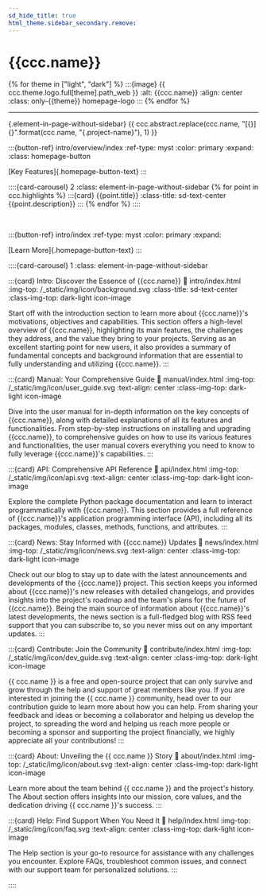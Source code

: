 ```yaml
---
sd_hide_title: true
html_theme.sidebar_secondary.remove:
---
```


# {{ccc.name}}

{% for theme in ["light", "dark"] %}
:::{image} {{ ccc.theme.logo.full[theme].path_web }}
:alt: {{ccc.name}}
:align: center
:class: only-{{theme}} homepage-logo
:::
{% endfor %}

---

{.element-in-page-without-sidebar}
{{ ccc.abstract.replace(ccc.name, "[{}]{}".format(ccc.name, "{.project-name}"), 1) }}


<div class="element-in-page-without-sidebar">

:::{button-ref} intro/overview/index
:ref-type: myst
:color: primary
:expand:
:class: homepage-button

[Key Features]{.homepage-button-text}
:::

</div>


::::{card-carousel} 2
:class: element-in-page-without-sidebar
{% for point in ccc.highlights %}
:::{card} {{point.title}}
:class-title: sd-text-center
{{point.description}}
:::
{% endfor %}
::::

<br>

<div class="element-in-page-without-sidebar">

:::{button-ref} intro/index
:ref-type: myst
:color: primary
:expand:

[Learn More]{.homepage-button-text}
:::

</div>


::::{card-carousel} 1
:class: element-in-page-without-sidebar


:::{card} Intro: Discover the Essence of {{ccc.name}}
:link: intro/index.html
:img-top: /_static/img/icon/background.svg
:class-title: sd-text-center
:class-img-top: dark-light icon-image

Start off with the introduction section to learn more about
{{ccc.name}}'s motivations, objectives and capabilities.
This section offers a high-level overview of {{ccc.name}}, highlighting its main features,
the challenges they address, and the value they bring to your projects.
Serving as an excellent starting point for new users,
it also provides a summary of fundamental concepts and background information
that are essential to fully understanding and utilizing {{ccc.name}}.
:::


:::{card} Manual: Your Comprehensive Guide
:link: manual/index.html
:img-top: /_static/img/icon/user_guide.svg
:text-align: center
:class-img-top: dark-light icon-image

Dive into the user manual for in-depth information on the key concepts of {{ccc.name}},
along with detailed explanations of all its features and functionalities.
From step-by-step instructions on installing and upgrading {{ccc.name}},
to comprehensive guides on how to use its various features and functionalities,
the user manual covers everything you need to know
to fully leverage {{ccc.name}}'s capabilities.
:::


:::{card} API: Comprehensive API Reference
:link: api/index.html
:img-top: /_static/img/icon/api.svg
:text-align: center
:class-img-top: dark-light icon-image

Explore the complete Python package documentation and learn to interact programmatically with {{ccc.name}}.
This section provides a full reference of {{ccc.name}}'s application programming interface (API),
including all its packages, modules, classes, methods, functions, and attributes.
:::


:::{card} News: Stay Informed with {{ccc.name}} Updates
:link: news/index.html
:img-top: /_static/img/icon/news.svg
:text-align: center
:class-img-top: dark-light icon-image

Check out our blog to stay up to date with the latest announcements
and developments of the {{ccc.name}} project.
This section keeps you informed about {{ccc.name}}'s new releases with detailed changelogs,
and provides insights into the project's roadmap
and the team's plans for the future of {{ccc.name}}.
Being the main source of information about {{ccc.name}}'s latest developments,
the news section is a full-fledged blog with RSS feed support that you can subscribe to,
so you never miss out on any important updates.
:::


:::{card} Contribute: Join the Community
:link: contribute/index.html
:img-top: /_static/img/icon/dev_guide.svg
:text-align: center
:class-img-top: dark-light icon-image

{{ ccc.name }} is a free and open-source project that can only survive
and grow through the help and support of great members like you.
If you are interested in joining the {{ ccc.name }} community,
head over to our contribution guide to learn more about how you can help.
From sharing your feedback and ideas or becoming a collaborator and helping us develop the project,
to spreading the word and helping us reach more people
or becoming a sponsor and supporting the project financially,
we highly appreciate all your contributions!
:::


:::{card} About: Unveiling the {{ ccc.name }} Story
:link: about/index.html
:img-top: /_static/img/icon/about.svg
:text-align: center
:class-img-top: dark-light icon-image

Learn more about the team behind {{ ccc.name }} and the project's history.
The About section offers insights into our mission, core values,
and the dedication driving {{ ccc.name }}'s success.
:::


:::{card} Help: Find Support When You Need It
:link: help/index.html
:img-top: /_static/img/icon/faq.svg
:text-align: center
:class-img-top: dark-light icon-image

The Help section is your go-to resource for assistance with any challenges you encounter.
Explore FAQs, troubleshoot common issues, and connect with our support team for personalized solutions.
:::

::::
